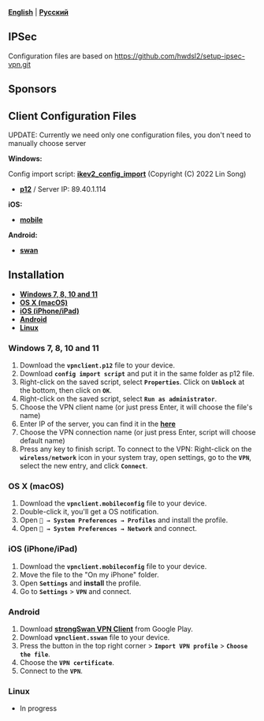 [**English**](README.md) | [**Русский**](README-ru.md)

## IPSec 

Configuration files are based on https://github.com/hwdsl2/setup-ipsec-vpn.git


## Sponsors 

## Client Configuration Files

UPDATE: Currently we need only one configuration files, you don't need to manually choose server 

**Windows:**

Config import script: [**ikev2_config_import**](/client-conf/ikev2_config_import.cmd) (Copyright (C) 2022 Lin Song)
- [**p12**](/client-conf/vpnclient.p12) / Server IP: 89.40.1.114

**iOS:**
- [**mobile**](/client-conf/vpnclient.mobileconfig)

**Android:**
- [**swan**](/client-conf/vpnclient.sswan)


## Installation

* [**Windows 7, 8, 10 and 11**](#windows-7-8-10-and-11)
* [**OS X (macOS)**](#os-x-macos)
* [**iOS (iPhone/iPad)**](#ios-iphoneipad)
* [**Android**](#android)
* [**Linux**](#linux)

### Windows 7, 8, 10 and 11
1. Download the **``vpnclient.p12``** file to your device.
2. Download **``config import script``** and put it in the same folder as p12 file.
3. Right-click on the saved script, select **``Properties``**. Click on **``Unblock``** at the bottom, then click on **``OK``**.
4. Right-click on the saved script, select **``Run as administrator``**.
5. Choose the VPN client name (or just press Enter, it will choose the file's name)
6. Enter IP of the server, you can find it in the [**here**](#client-configuration-files)
7. Choose the VPN connection name (or just press Enter, script will choose default name)
8. Press any key to finish script.
To connect to the VPN: Right-click on the **``wireless/network``** icon in your system tray, open settings, go to the **``VPN``**, select the new entry, and click **``Connect``**.

### OS X (macOS)
1. Download the **``vpnclient.mobileconfig``** file to your device.
2. Double-click it, you'll get a OS notification.
3. Open **`` → System Preferences → Profiles``** and install the profile.
4. Open **`` → System Preferences → Network``** and connect.

### iOS (iPhone/iPad)
1. Download the **``vpnclient.mobileconfig``** file to your device.
2. Move the file to the "On my iPhone" folder.
3. Open **``Settings``** and **install** the profile.
4. Go to **``Settings``** > **``VPN``** and connect.

### Android
1. Download [**strongSwan VPN Client**](https://play.google.com/store/apps/details?id=org.strongswan.android) from Google Play.
2. Download **``vpnclient.sswan``** file to your device.
3. Press the button in the top right corner > **``Import VPN profile``** > **``Choose the file``**.
4. Choose the **``VPN certificate``**.
5. Connect to the **``VPN``**.

### Linux
- In progress
